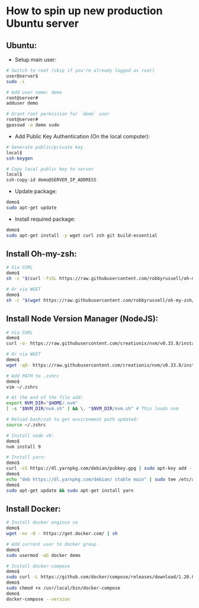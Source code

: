 # How to spin up new production Ubuntu server

## Ubuntu:
* Setup main user:
```bash
# Switch to root (skip if you're already logged as root)
user@server$
sudo -i

# Add user name: demo
root@server#
adduser demo

# Grant root permission for `demo` user
root@server#
gpasswd -a demo sudo
```

* Add Public Key Authentication (On the local computer):
```bash
# Generate public/private key
local$
ssh-keygen

# Copy local public key to server
local$
ssh-copy-id demo@SERVER_IP_ADDRESS
```

* Update package:
```bash
demo$
sudo apt-get update
```

* Install required package:
```bash
demo$
sudo apt-get install -y wget curl zsh git build-essential
```


## Install Oh-my-zsh:
```bash
# Via CURL
demo$
sh -c "$(curl -fsSL https://raw.githubusercontent.com/robbyrussell/oh-my-zsh/master/tools/install.sh)"

# Or via WGET
demo$
sh -c "$(wget https://raw.githubusercontent.com/robbyrussell/oh-my-zsh/master/tools/install.sh -O -)"
```

## Install Node Version Manager (NodeJS):
```bash
# Via CURL
demo$
curl -o- https://raw.githubusercontent.com/creationix/nvm/v0.33.8/install.sh | bash

# Or via WGET
demo$
wget -qO- https://raw.githubusercontent.com/creationix/nvm/v0.33.8/install.sh | bash

# Add PATH to .zshrc
demo$
vim ~/.zshrc

# At the end of the file add:
export NVM_DIR="$HOME/.nvm"
[ -s "$NVM_DIR/nvm.sh" ] && \. "$NVM_DIR/nvm.sh" # This loads nvm

# Reload bash/zsh to get environment path updated:
source ~/.zshrc

# Install node v9:
demo$
nvm install 9

# Install yarn:
demo$
curl -sS https://dl.yarnpkg.com/debian/pubkey.gpg | sudo apt-key add -
demo$
echo "deb https://dl.yarnpkg.com/debian/ stable main" | sudo tee /etc/apt/sources.list.d/yarn.list
demo$
sudo apt-get update && sudo apt-get install yarn
```


## Install Docker:
```bash
# Install docker engince ce
demo$
wget -nv -O - https://get.docker.com/ | sh

# Add current user to docker group
demo$
sudo usermod -aG docker demo

# Install docker-compose
demo$
sudo curl -L https://github.com/docker/compose/releases/download/1.20.0/docker-compose-`uname -s`-`uname -m` -o /usr/local/bin/docker-compose
demo$
sudo chmod +x /usr/local/bin/docker-compose
demo$
docker-compose --version
```
